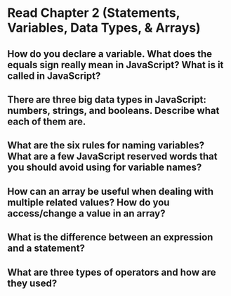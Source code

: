 <h1> Read Chapter 2 (Statements, Variables, Data Types, & Arrays)</h1>

<h2>How do you declare a variable. What does the equals sign really mean in JavaScript? What is it called in JavaScript?</h2>

<h2>There are three big data types in JavaScript: numbers, strings, and booleans. Describe what each of them are.</h2>

<h2>What are the six rules for naming variables? What are a few JavaScript reserved words that you should avoid using for variable names?</h2>

<h2>How can an array be useful when dealing with multiple related values? How do you access/change a value in an array?</h2>

<h2>What is the difference between an expression and a statement?</h2>

<h2>What are three types of operators and how are they used?</h3>
